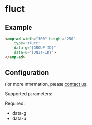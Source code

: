 <!---
Copyright 2017 The AMP HTML Authors. All Rights Reserved.

Licensed under the Apache License, Version 2.0 (the "License");
you may not use this file except in compliance with the License.
You may obtain a copy of the License at

      http://www.apache.org/licenses/LICENSE-2.0

Unless required by applicable law or agreed to in writing, software
distributed under the License is distributed on an "AS-IS" BASIS,
WITHOUT WARRANTIES OR CONDITIONS OF ANY KIND, either express or implied.
See the License for the specific language governing permissions and
limitations under the License.
-->

# fluct

## Example

```html
<amp-ad width="300" height="250"
    type="fluct"
    data-g="{GROUP-ID}"
    data-u="{UNIT-ID}">
</amp-ad>
```

## Configuration

For more information, please [contact us](https://corp.fluct.jp/en/contact.php).

Supported parameters:

Required:
- data-g
- data-u
